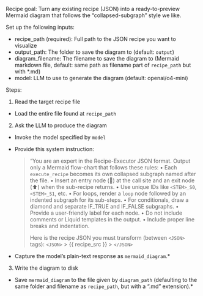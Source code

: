 Recipe goal:
Turn any existing recipe (JSON) into a ready-to-preview Mermaid diagram that follows the “collapsed-subgraph” style we like.

Set up the following inputs:

- recipe_path (required): Full path to the JSON recipe you want to visualize
- output_path: The folder to save the diagram to (default: `output`)
- diagram_filename: The filename to save the diagram to (Mermaid markdown file, default: same path as filename part of `recipe_path` but with \*.md)
- model: LLM to use to generate the diagram (default: openai/o4-mini)

Steps:

1. Read the target recipe file

- Load the entire file found at `recipe_path`

2. Ask the LLM to produce the diagram

- Invoke the model specified by `model`
- Provide this system instruction:

  > “You are an expert in the Recipe-Executor JSON format.
  > Output only a Mermaid flow-chart that follows these rules:
  > • Each `execute_recipe` becomes its own collapsed subgraph named after the file.
  > • Insert an entry node (💬) at the call site and an exit node (⬆︎) when the sub-recipe returns.
  > • Use unique IDs like `<STEM>_S0`, `<STEM>_S1`, etc.
  > • For loops, render a `loop` node followed by an indented subgraph for its sub-steps.
  > • For conditionals, draw a diamond and separate IF_TRUE and IF_FALSE subgraphs.
  > • Provide a user-friendly label for each node.
  > • Do not include comments or Liquid templates in the output.
  > • Include proper line breaks and indentation.
  >
  > Here is the recipe JSON you must transform (between `<JSON>` tags):
  > `<JSON>` > {{ recipe_src }} > `</JSON>`

- Capture the model’s plain-text response as `mermaid_diagram`.\*

3. Write the diagram to disk

- Save `mermaid_diagram` to the file given by `diagram_path` (defaulting to the same folder and filename as `recipe_path`, but with a “.md” extension).\*
